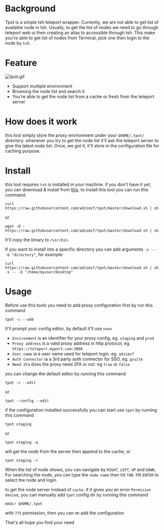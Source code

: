 # Background
Tpot is a simple tsh teleport wrapper. Currently, we are not able to get list of available node in tsh. Usually, to get the
list of nodes we need to go through teleport web ui then creating an alias to accessible through tsh. This make you're able to
get list of nodes from Terminal, pick one then login to the node by `tsh`.

# Feature
![tpot.gif](tpot.gif)
- Support multiple environment
- Browsing the node list and search it
- You're able to get the node list from a cache or fresh from the teleport server

# How does it work
this tool simply store the proxy environment under your `$HOME/.tpot/` directory.
whenever you try to get the node list it'll ask the teleport server to give the latest node list. Once, we got it, it'll store
 in the configuration file for caching purpose.

# Install
this tool requires `tsh` is installed in your machine.
if you don't have it yet, you can download & install from [this](https://gravitational.com/teleport/docs/user-manual/#installing-tsh).
to install this tool you can run this command.
```shell script
curl  https://raw.githubusercontent.com/adzimzf/tpot/master/download.sh | sh
```
or
```shell script
wget -O - https://raw.githubusercontent.com/adzimzf/tpot/master/download.sh | sh
```
It'll copy the binary to `/usr/bin`.

If you want to install into a specific directory you can add arguments `-s -- -b "directory"`, for example:
```shell
curl  https://raw.githubusercontent.com/adzimzf/tpot/master/download.sh | sh -s -- -b "/home/myuser/Desktop" 
```

# Usage
Before use this tools you need to add proxy configuration first by run this command
```shell script
tpot -c --add
```
It'll prompt your config editor, by default it'll use `nano`
- `Environment` is an identifier for your proxy config, eg. `staging` and `prod`
- `Proxy address` is a valid proxy address in http protocol, eg. `https://teleport.myport.com:3080`
- `User name` ia a user name used for teleport login. eg. `adzimzf`
- `Auth Connector` ia a 3rd party auth connector for SSO. eg. `gsuite`
- `Need 2Fa` does the proxy need 2FA or not. eg `true` or `false`


you can change the default editor by running this command
```shell script
tpot -c --edit
```
or
```shell script
tpot --config --edit
```

if the configuration installed successfully you can start use `tpot` by running this command
```shell script
tpot staging
```
or
```shell script
tpot staging -a
```
will get the node from the server then append to the cache,
or 
```shell script
tpot staging -r
```

When the list of node shows, you can navigate by `RIGHT`, `LEFT`, `UP` and `DOWN`. For searching the node, you can type the `node name` then hit `TAB`.
Hit `ENTER` to select the node and login. 


to get the node server instead of `cache`. if it gives you an error `Permision denied`, you can manually add `tpot` config dir by running this command
```shell script
mkdir $HOME/.tpot
```
with `775` permission, then you can re-add the configuration



That's all hope you find your need

